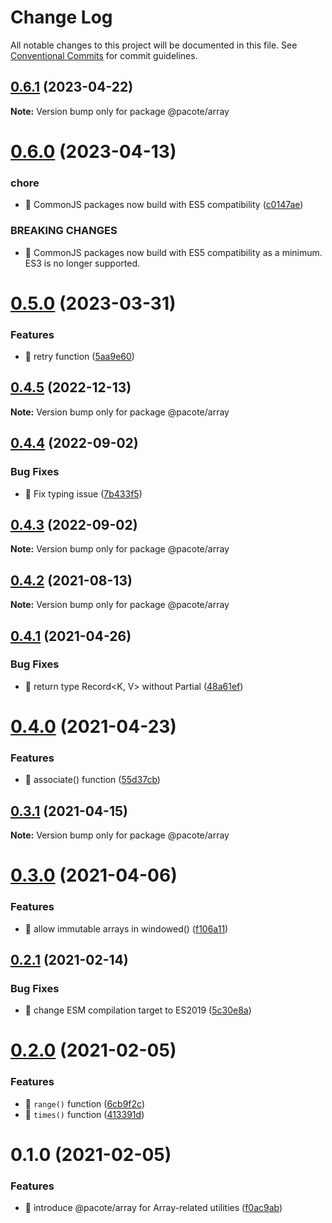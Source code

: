 # Change Log

All notable changes to this project will be documented in this file.
See [Conventional Commits](https://conventionalcommits.org) for commit guidelines.

## [0.6.1](https://github.com/PacoteJS/pacote/compare/@pacote/array@0.6.0...@pacote/array@0.6.1) (2023-04-22)

**Note:** Version bump only for package @pacote/array

# [0.6.0](https://github.com/PacoteJS/pacote/compare/@pacote/array@0.5.0...@pacote/array@0.6.0) (2023-04-13)

### chore

- 🤖 CommonJS packages now build with ES5 compatibility ([c0147ae](https://github.com/PacoteJS/pacote/commit/c0147aeffb81322ea59174a3961b10cfb3bf81e5))

### BREAKING CHANGES

- 🧨 CommonJS packages now build with ES5 compatibility as a minimum. ES3 is
  no longer supported.

# [0.5.0](https://github.com/PacoteJS/pacote/compare/@pacote/array@0.4.5...@pacote/array@0.5.0) (2023-03-31)

### Features

- 🎸 retry function ([5aa9e60](https://github.com/PacoteJS/pacote/commit/5aa9e60250770e3f140de2f2d6958aebc90c2894))

## [0.4.5](https://github.com/PacoteJS/pacote/compare/@pacote/array@0.4.4...@pacote/array@0.4.5) (2022-12-13)

**Note:** Version bump only for package @pacote/array

## [0.4.4](https://github.com/PacoteJS/pacote/compare/@pacote/array@0.4.3...@pacote/array@0.4.4) (2022-09-02)

### Bug Fixes

- 🐛 Fix typing issue ([7b433f5](https://github.com/PacoteJS/pacote/commit/7b433f5a50bc9462f13db945e7a458af76eeadd2))

## [0.4.3](https://github.com/PacoteJS/pacote/compare/@pacote/array@0.4.2...@pacote/array@0.4.3) (2022-09-02)

**Note:** Version bump only for package @pacote/array

## [0.4.2](https://github.com/PacoteJS/pacote/compare/@pacote/array@0.4.1...@pacote/array@0.4.2) (2021-08-13)

**Note:** Version bump only for package @pacote/array

## [0.4.1](https://github.com/PacoteJS/pacote/compare/@pacote/array@0.4.0...@pacote/array@0.4.1) (2021-04-26)

### Bug Fixes

- 🐛 return type Record<K, V> without Partial ([48a61ef](https://github.com/PacoteJS/pacote/commit/48a61efd8be2b591f279474f06347e8d8e7be747))

# [0.4.0](https://github.com/PacoteJS/pacote/compare/@pacote/array@0.3.1...@pacote/array@0.4.0) (2021-04-23)

### Features

- 🎸 associate() function ([55d37cb](https://github.com/PacoteJS/pacote/commit/55d37cb8e1f7222f42fcab652dda8b2594003e84))

## [0.3.1](https://github.com/PacoteJS/pacote/compare/@pacote/array@0.3.0...@pacote/array@0.3.1) (2021-04-15)

**Note:** Version bump only for package @pacote/array

# [0.3.0](https://github.com/PacoteJS/pacote/compare/@pacote/array@0.2.1...@pacote/array@0.3.0) (2021-04-06)

### Features

- 🎸 allow immutable arrays in windowed() ([f106a11](https://github.com/PacoteJS/pacote/commit/f106a11a9a290b2b0473dd1842060a885c61a428))

## [0.2.1](https://github.com/PacoteJS/pacote/compare/@pacote/array@0.2.0...@pacote/array@0.2.1) (2021-02-14)

### Bug Fixes

- 🐛 change ESM compilation target to ES2019 ([5c30e8a](https://github.com/PacoteJS/pacote/commit/5c30e8a5da41e1c5c394cbb21f64d2a5256817ea))

# [0.2.0](https://github.com/PacoteJS/pacote/compare/@pacote/array@0.1.0...@pacote/array@0.2.0) (2021-02-05)

### Features

- 🎸 `range()` function ([6cb9f2c](https://github.com/PacoteJS/pacote/commit/6cb9f2c3c67b3d8282610f511f49a37ab7f1b9f2))
- 🎸 `times()` function ([413391d](https://github.com/PacoteJS/pacote/commit/413391d0e4baed72dd1ed908b31c31bc28035fe5))

# 0.1.0 (2021-02-05)

### Features

- 🎸 introduce @pacote/array for Array-related utilities ([f0ac9ab](https://github.com/PacoteJS/pacote/commit/f0ac9ab67f5ae02a5d9849cac26aa69a82f14029))
